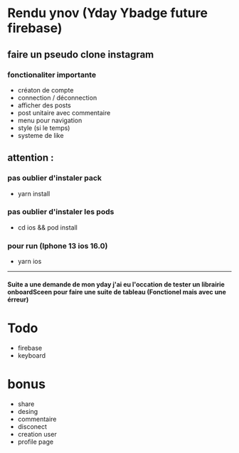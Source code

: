 # Rendu ynov (Yday Ybadge future firebase)

## faire un pseudo clone instagram

### fonctionaliter importante 

- créaton de compte
- connection / déconnection
- afficher des posts
- post unitaire avec commentaire
- menu pour navigation 
- style (si le temps)
- systeme de like

## attention :

### pas oublier d'instaler pack
- yarn install

### pas oublier d'instaler les pods
- cd ios && pod install

### pour run (Iphone 13 ios 16.0)
- yarn ios
----------------
#### Suite a une demande de mon yday j'ai eu l'occation de tester un librairie onboardSceen pour faire une suite de tableau (Fonctionel mais avec une érreur)

# Todo
- firebase
- keyboard

# bonus
- share
- desing 
- commentaire
- disconect
- creation user
- profile page
